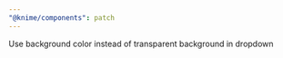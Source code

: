 ```yaml
---
"@knime/components": patch
---
```


Use background color instead of transparent background in dropdown
